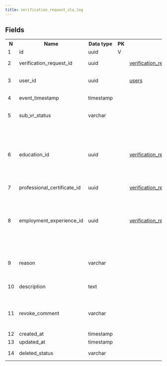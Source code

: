 ```yaml
---
title: verification_request_sla_log 
---
```


## Fields

<table style="width: 100%">
    <colgroup>
       <col span="1" style="width: 3%;"/>
       <col span="1" style="width: 12%;"/>
       <col span="1" style="width: 10%;"/>
       <col span="1" style="width: 3%;"/>
       <col span="1" style="width: 12%;"/>
       <col span="1" style="width: 60%;"/>
    </colgroup>
  <tr>
    <th>N</th>
    <th>Name</th>
    <th>Data type</th>
    <th>PK</th>
    <th>FK</th>
    <th>Description</th>
  </tr>
<tr><td>1</td><td>id</td><td>uuid</td><td>V</td><td></td><td>autogenerated</td></tr>
<tr><td>2</td><td>verification_request_id</td><td>uuid</td><td></td><td><a href="verification_requests.md">verification_requests</a></td><td>VR that is being processed</td></tr>
<tr><td>3</td><td>user_id</td><td>uuid</td><td></td><td><a href="users.md">users</a></td><td>User that changed sub-VR status</td></tr>
<tr><td>4</td><td>event_timestamp</td><td>timestamp</td><td></td><td></td><td>Time (UTC) of the event</td></tr>
<tr><td>5</td><td>sub_vr_status</td><td>varchar</td><td></td><td></td><td>Status of sub-vr that was set at event_timestamp</td></tr>
<tr><td>6</td><td>education_id</td><td>uuid</td><td></td><td><a href="verification_request_education.md">verification_request_education</a></td><td>reference to sub_vr that has changed status. If this field is not null, then references to other types of sub-vrs must be null</td></tr>
<tr><td>7</td><td>professional_certificate_id</td><td>uuid</td><td></td><td><a href="verification_request_professional_certificate.md">verification_request_professional_certificate</a></td><td>verification</td></tr>
<tr><td>8</td><td>employment_experience_id</td><td>uuid</td><td></td><td><a href="verification_request_employment.md">verification_request_employment</a></td><td>reference to sub_vr that has changed status. If this field is not null, then references to other types of sub-vrs must be null</td></tr>
<tr><td>9</td><td>reason</td><td>varchar</td><td></td><td></td><td>Arbitrary string e.g. 'Educational institute does not respond'</td></tr>
<tr><td>10</td><td>description</td><td>text</td><td></td><td></td><td>Detailed description of the hold</td></tr>
<tr><td>11</td><td>revoke_comment</td><td>varchar</td><td></td><td></td><td>Arbitrary string - a description of how/why the hold was revoked</td></tr>
<tr><td>12</td><td>created_at</td><td>timestamp</td><td></td><td></td><td></td></tr>
<tr><td>13</td><td>updated_at</td><td>timestamp</td><td></td><td></td><td></td></tr>
<tr><td>14</td><td>deleted_status</td><td>varchar</td><td></td><td></td><td>ACTIVE, DELETED</td></tr>

</table>